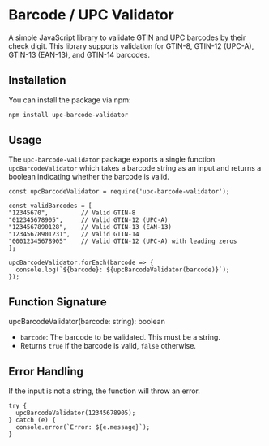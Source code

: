 # Barcode / UPC Validator

A simple JavaScript library to validate GTIN and UPC barcodes by their check digit. This library supports validation for GTIN-8, GTIN-12 (UPC-A), GTIN-13 (EAN-13), and GTIN-14 barcodes.

## Installation

You can install the package via npm:

```bash
npm install upc-barcode-validator
```

## Usage

The `upc-barcode-validator` package exports a single function `upcBarcodeValidator` which takes a barcode string as an input and returns a boolean indicating whether the barcode is valid.

```
const upcBarcodeValidator = require('upc-barcode-validator');

const validBarcodes = [
"12345670",         // Valid GTIN-8
"012345678905",     // Valid GTIN-12 (UPC-A)
"1234567890128",    // Valid GTIN-13 (EAN-13)
"12345678901231",   // Valid GTIN-14
"00012345678905"    // Valid GTIN-12 (UPC-A) with leading zeros
];

upcBarcodeValidator.forEach(barcode => {
  console.log(`${barcode}: ${upcBarcodeValidator(barcode)}`);
});
```

## Function Signature

upcBarcodeValidator(barcode: string): boolean

- `barcode`: The barcode to be validated. This must be a string.
- Returns `true` if the barcode is valid, `false` otherwise.

## Error Handling

If the input is not a string, the function will throw an error.

```
try {
  upcBarcodeValidator(12345678905);
} catch (e) {
  console.error(`Error: ${e.message}`);
}
```
